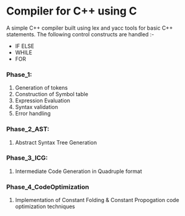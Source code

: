 # Compiler for C++ using C
A simple C++ compiler built using lex and yacc tools for basic C++ statements. The following control constructs are handled :-
- IF ELSE
- WHILE
- FOR 

### Phase_1: 

1. Generation of tokens
2. Construction of Symbol table
3. Expression Evaluation
4. Syntax validation
5. Error handling

### Phase_2_AST:

1. Abstract Syntax Tree Generation 

### Phase_3_ICG:

1. Intermediate Code Generation in Quadruple format

### Phase_4_CodeOptimization

1. Implementation of Constant Folding & Constant Propogation code optimization techniques
